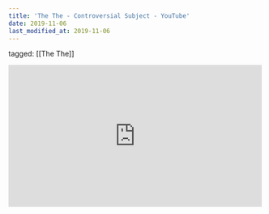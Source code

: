 ```yaml
---
title: 'The The - Controversial Subject - YouTube'
date: 2019-11-06
last_modified_at: 2019-11-06
---
```

tagged: [[The The]]
<iframe allow="accelerometer; autoplay; clipboard-write; encrypted-media; gyroscope; picture-in-picture" allowfullscreen="" frameborder="0" height="281" id="youtube_iframe" src="https://www.youtube.com/embed/wYhaBApV8GU?feature=oembed&amp;enablejsapi=1&amp;origin=https://safe.txmblr.com&amp;wmode=opaque" width="500"></iframe>
